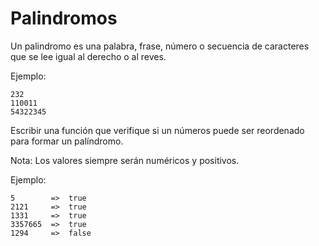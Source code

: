 # Palindromos

Un palindromo es una palabra, frase, número o secuencia de caracteres que se lee igual al derecho o al reves.

Ejemplo:

```
232
110011
54322345
```

Escribir una función que verifique si un números puede ser reordenado para formar un palíndromo.

Nota: Los valores siempre serán numéricos y positivos.

Ejemplo:

```
5        =>  true
2121     =>  true
1331     =>  true
3357665  =>  true
1294     =>  false
```
